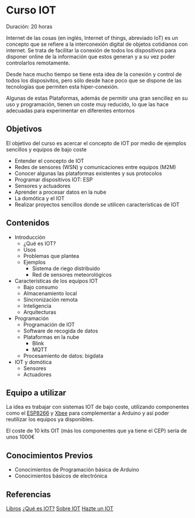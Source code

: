 # Curso IOT

Duración: 20 horas

Internet de las cosas (en inglés, Internet of things, abreviado IoT) es un concepto que se refiere a la interconexión digital de objetos cotidianos con internet. Se trata de facilitar la conexión de todos los dispositivos para disponer online de la información que estos generan y a su vez poder controlarlos remotamente.

Desde hace mucho tiempo se tiene esta idea de la conexión y control de todos los disposivitos, pero sólo desde hace poco que se dispone de las tecnologías que permiten esta hiper-conexión.

Algunas de estas Plataformas, además de permitir una gran sencillez en su uso y programación, tienen un coste muy reducido, lo que las hace adecuadas para experimentar en diferentes entornos

## Objetivos

El objetivo del curso es acercar el concepto de IOT por medio de ejemplos sencillos y equipos de bajo coste

* Entender el concepto de IOT
* Redes de sensores (WSN) y comunicaciones entre equipos (M2M)
* Conocer algunas las plataformas existentes y sus protocolos
* Programar dispositivos IOT: ESP
* Sensores y actuadores
* Aprender a procesar datos en la nube
* La domótica y el IOT
* Realizar proyectos sencillos donde se utilicen características de IOT

## Contenidos

* Introducción
  * ¿Qué es IOT?
  * Usos
  * Problemas que plantea
  * Ejemplos
    * Sistema de riego distribuido
    * Red de sensores meteorológicos
* Características de los equipos IOT
  * Bajo consumo
  * Almacenamiento local
  * Sincronización remota
  * Inteligencia
  * Arquitecturas
* Programación
  * Programación de IOT
  * Software de recogida de datos
  * Plataformas en la nube
    * Blink
    * MQTT
  * Procesamiento de datos: bigdata
* IOT y domótica
  * Sensores
  * Actuadores

## Equipo a utilizar

La idea es trabajar con sistemas IOT de bajo coste, utilizando componentes como el [ESP8266](http://inven.es/placas-compatibles/505-placa-nodemcu-v20-con-wi-fi-integrado-esp8266-basado-en-lua.html) y [Xbee](http://inven.es/comunicaciones/429-xbee-2mw-serie-2-zb-con-antena.html) para complementar a Arduino y así poder reutilizar los equipos ya disponibles.

El coste de 10 kits OIT (más los componentes que ya tiene el CEP) sería de unos 1000€

## Conocimientos Previos

* Conocimientos de Programación básica de Arduino
* Conocimientos básicos de electrónica

## Referencias
[Libros](http://www.oreilly.com/iot/free/)
[¿Qué es IOT?](https://es.wikipedia.org/wiki/Internet_de_las_cosas)
[Sobre IOT](http://www.domodesk.com/a-fondo-que-es-el-internet-de-las-cosas)
[Hazte un IOT](https://github.com/javacasm/IOT_Hazte)
